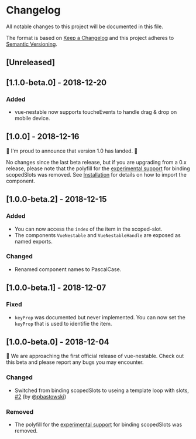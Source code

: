 # Changelog
All notable changes to this project will be documented in this file.

The format is based on [Keep a Changelog](http://keepachangelog.com/en/1.0.0/)
and this project adheres to [Semantic Versioning](http://semver.org/spec/v2.0.0.html).


## [Unreleased]


## [1.1.0-beta.0] - 2018-12-20

### Added
  - vue-nestable now supports toucheEvents to handle drag & drop on mobile device.


## [1.0.0] - 2018-12-16

:tada: I'm proud to announce that version 1.0 has landed. :tada: 

No changes since the last beta release, but if you are upgrading from a 0.x
release, please note that the polyfill for the 
[experimental support](https://github.com/vuejs/vue/pull/7765) for binding 
scopedSlots was removed. See 
[Installation](https://github.com/rhwilr/vue-nestable#installation) for details 
on how to import the component.


## [1.0.0-beta.2] - 2018-12-15

### Added
 - You can now access the `index` of the item in the scoped-slot.
 - The components `VueNestable` and `VueNestableHandle` are exposed as named exports.

### Changed
 - Renamed component names to PascalCase.


## [1.0.0-beta.1] - 2018-12-07

### Fixed
 - `keyProp` was documented but never implemented. You can now set the `keyProp`
   that is used to identifie the item.


## [1.0.0-beta.0] - 2018-12-04

:tada: We are approaching the first official release of vue-nestable. Check out
this beta and please report any bugs you may encounter.

### Changed
 - Switched from binding scopedSlots to useing a template loop with slots,
   [#2](https://github.com/rhwilr/vue-nestable/pull/2) (by
   [@pbastowski](https://github.com/pbastowski))

### Removed
 - The polyfill for the [experimental support](https://github.com/vuejs/vue/pull/7765)
   for binding scopedSlots was removed.
